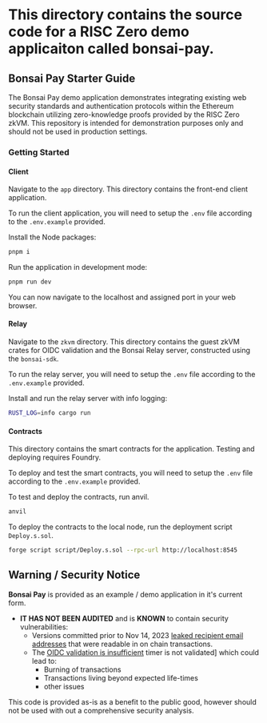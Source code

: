 # This directory contains the source code for a RISC Zero demo applicaiton called bonsai-pay.

## Bonsai Pay Starter Guide

The Bonsai Pay demo application demonstrates integrating existing web security standards and authentication protocols within the Ethereum blockchain utilizing zero-knowledge proofs provided by the RISC Zero zkVM. This repository is intended for demonstration purposes only and should not be used in production settings.

### Getting Started

#### Client

Navigate to the `app` directory. This directory contains the front-end client application.

To run the client application, you will need to setup the `.env` file according to the
`.env.example` provided.

Install the Node packages:

```bash
pnpm i
```

Run the application in development mode:

```bash
pnpm run dev
```

You can now navigate to the localhost and assigned port in your web browser.

#### Relay

Navigate to the `zkvm` directory. This directory contains the guest zkVM crates for
OIDC validation and the Bonsai Relay server, constructed using the `bonsai-sdk`.

To run the relay server, you will need to setup the `.env` file according
to the `.env.example` provided.

Install and run the relay server with info logging: 

```bash
RUST_LOG=info cargo run 
```

#### Contracts

This directory contains the smart contracts for the application. Testing and
deploying requires Foundry.

To deploy and test the smart contracts, you will need to setup the `.env` file
according to the `.env.example` provided.

To test and deploy the contracts, run anvil. 

```bash
anvil
```

To deploy the contracts to the local node, run the deployment script
`Deploy.s.sol`. 

```bash
forge script script/Deploy.s.sol --rpc-url http://localhost:8545
```


## Warning / Security Notice

**Bonsai Pay** is provided as an example / demo application in it's current form.
* **IT HAS NOT BEEN AUDITED**</span> and is **KNOWN** to contain security vulnerabilities:</font>
  * Versions committed prior to Nov 14, 2023 [leaked recipient email addresses](https://github.com/risc0/demos/security/advisories/GHSA-49mm-xg2c-r46j) that were readable in on chain transactions.
  * The [OIDC validation is insufficient](https://github.com/risc0/demos/security/advisories/GHSA-m9r5-6wx3-g33h) timer is not validated] which could lead to:
     * Burning of transactions
     * Transactions living beyond expected life-times
     * other issues

This code is provided as-is as a benefit to the public good, however should not be used with out a comprehensive security analysis.
